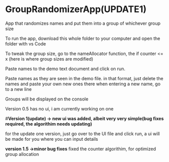# GroupRandomizerApp(UPDATE1)
App that randomizes names and put them into a group of whichever group size

To run the app, download this whole folder to your computer and open the folder with vs Code

To tweak the group size, go to the nameAllocator function, the if counter <= x (here is where group sizes are modified)

Paste names to the demo text document and click on run.

Paste names as they are seen in the demo file. in that format, just delete the names and paste your own new ones there
when entering a new name, go to a new line

Groups will be displayed on the console

Version 0.5 has no ui, i am currently working on one

#**Version 1(update) -> new ui was added, albeit very very simple(bug fixes required, the algorithim needs updating)**

for the update one version, just go over to the UI file and click run, a ui will be made for you where you can input details

**version 1.5 ->minor bug fixes**
fixed the counter algorithim, for optimized group allocation
